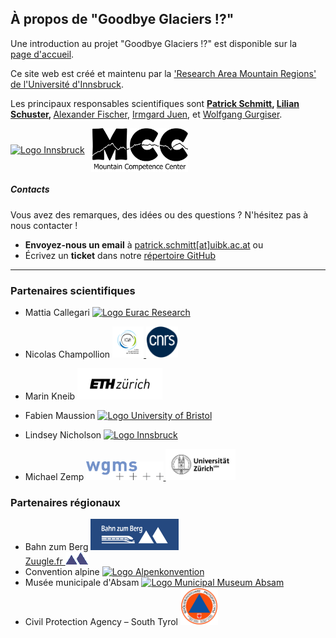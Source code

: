 ## À propos de "Goodbye Glaciers !?"  

Une introduction au projet "Goodbye Glaciers !?" est disponible sur la  
<a href="{{ site.baseurl }}/">page d'accueil</a>.  

<p>  
  Ce site web est créé et maintenu par la  
  <a href="https://www.uibk.ac.at/en/alpinerraum/">'Research Area Mountain Regions' de l'Université d'Innsbruck</a>.  
</p>  

<p>  
  Les principaux responsables scientifiques sont  
  <strong> <a href="https://www.uibk.ac.at/en/acinn/people/patrick-schmitt/">Patrick Schmitt</a>,  
  <a href="https://lilianschuster.github.io/">Lilian Schuster</a>, </strong>  
  <a href="https://github.com/afisc">Alexander Fischer</a>,  
  <a href="https://www.uibk.ac.at/de/alpinerraum/team/irmgard-juen/">Irmgard Juen</a>,  
  et <a href="https://www.uibk.ac.at/en/acinn/people/wolfgang-gurgiser/">Wolfgang Gurgiser</a>.  
</p>  

<div style="display: flex; align-items: center; gap: 10px;">
  <a href="https://www.uibk.ac.at/en/">  
    <img src="/assets/images/logos/logo_uibk.jpg" alt="Logo Innsbruck" style="height: 80px; width: auto;" />  
  </a>  
  <img src="/assets/images/logos/logo_mcc_ibk.png" alt="Logo Mountain Competence Center" style="height: 70px; width: auto;" />  
</div>

##### Contacts  

Vous avez des remarques, des idées ou des questions ? N'hésitez pas à nous contacter !  

- **Envoyez-nous un email** à [patrick.schmitt[at]uibk.ac.at](mailto:patrick.schmitt@uibk.ac.at) ou  
- Écrivez un **ticket** dans notre [répertoire GitHub](https://github.com/pat-schmitt/goodbye_glaciers/issues)  

-----
      
### Partenaires scientifiques  
- Mattia Callegari   <a href="https://www.eurac.edu/en">
    <img src="/assets/images/logos/Eurac_Research_logo.png" alt="Logo Eurac Research" style="height: 50px; width: auto;" />
  </a>
- Nicolas Champollion
  <a href="https://www.ige-grenoble.fr/?lang=en">
    <img src="/assets/images/logos/logoIGE_Color.png" alt="Logo Universite Grenoble Alpes" style="height: 50px; width: auto;" />
  </a>
  <a href="https://www.cnrs.fr/en">
    <img src="/assets/images/logos/LOGO_CNRS_BLEU.png" alt="Logo CNRS" style="height: 50px; width: auto;" />
  </a>

- Marin Kneib
  <a href="https://ethz.ch/en.html">
    <img src="/assets/images/logos/logo_eth.png" alt="Logo ETH Zürich" style="height: 50px; width: auto;" />
  </a>

- Fabien Maussion 
  <a href="https://www.bristol.ac.uk/">
    <img src="/assets/images/logos/logo_bristol.svg" alt="Logo University of Bristol" style="height: 50px; width: auto;" />
  </a>

- Lindsey Nicholson
  <a href="https://www.uibk.ac.at/en/">
    <img src="/assets/images/logos/logo_uibk.jpg" alt="Logo Innsbruck" style="width: auto; height: 50px;" />
  </a>

- Michael Zemp
  <a href="https://wgms.ch/">
    <img src="/assets/images/logos/wgms-logo.png" alt="Logo WGMS" style="height: 30px; width: auto;" />
  </a>
  <a href="https://www.uzh.ch/en.html">
    <img src="/assets/images/logos/Universität_Zürich_logo.png" alt="Logo Universität_Zürich" style="height: 50px; width: auto;" />
  </a>

### Partenaires régionaux  
- Bahn zum Berg <a href="https://www.bahn-zum-berg.at"><img src="/assets/images/logos/logo_bahn_zum_berg.png" alt="Logo Bahn zum Berg" style="height: 50px; width: auto;" />  
  </a> [Zuugle.fr <img src="/assets/images/logos/logo_zuugle_small.png" alt="Logo Zuugle.it" style="height: 20px; width: auto;" /> ](https://www.zuugle.fr)  
- Convention alpine <a href="https://www.alpconv.org/fr/"><img src="/assets/images/logos/logo_alpenkonvention.png" alt="Logo Alpenkonvention" style="height: 50px; width: auto;" />
  </a>
- Musée municipale d'Absam <a href="https://www.absammuseum.at/"><img src="/assets/images/logos/Museum_Absam_Logo.png" alt="Logo Municipal Museum Absam" style="height: 50px; width: auto;" />
  </a>
- Civil Protection Agency – South Tyrol <a href="https://bevoelkerungsschutz.provinz.bz.it/de/home">
    <img src="/assets/images/logos/bevoelkerungsschutz_bozen_logo.png" alt="Civil Protection Agency – South Tyrol" style="height: 60px; width: auto;" />
  </a>